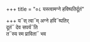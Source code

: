 +++
title = "०८ यस्त्वामग्ने हविष्पतिर्दूतं"

+++
य᳓स् त्वा᳓म् अग्ने हवि᳓ष्पतिर्  
दूतं᳓ देव सपर्य᳓ति  
त᳓स्य स्म प्राविता᳓ भव